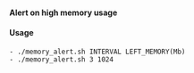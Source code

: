 #### Alert on high memory usage
#### Usage
	- ./memory_alert.sh INTERVAL LEFT_MEMORY(Mb)
	- ./memory_alert.sh 3 1024
